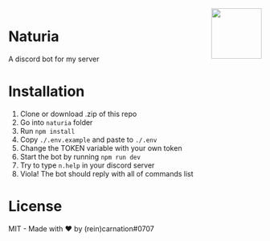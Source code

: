 <img align="right" width="100" src="https://raw.githubusercontent.com/dwicao/naturia/master/assets/avatar-79016.png"/>

# Naturia

A discord bot for my server

# Installation

1. Clone or download .zip of this repo
2. Go into `naturia` folder
3. Run `npm install`
4. Copy `./.env.example` and paste to `./.env`
5. Change the TOKEN variable with your own token
6. Start the bot by running `npm run dev`
7. Try to type `n.help` in your discord server
8. Viola! The bot should reply with all of commands list

# License

MIT - Made with ♥ by (rein)carnation#0707
